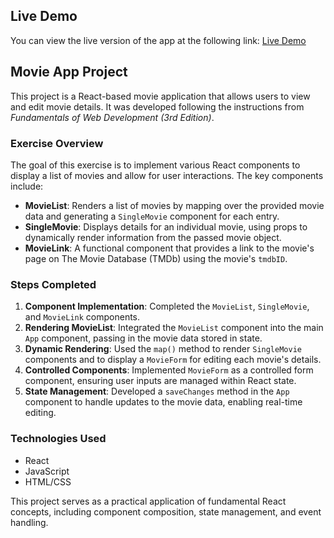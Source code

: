 ## Live Demo

You can view the live version of the app at the following link:
[Live Demo](https://<username>.github.io/moviesApp/)

## Movie App Project

This project is a React-based movie application that allows users to view and edit movie details. It was developed following the instructions from *Fundamentals of Web Development (3rd Edition)*. 

### Exercise Overview

The goal of this exercise is to implement various React components to display a list of movies and allow for user interactions. The key components include:

- **MovieList**: Renders a list of movies by mapping over the provided movie data and generating a `SingleMovie` component for each entry.
- **SingleMovie**: Displays details for an individual movie, using props to dynamically render information from the passed movie object.
- **MovieLink**: A functional component that provides a link to the movie's page on The Movie Database (TMDb) using the movie's `tmdbID`.

### Steps Completed

1. **Component Implementation**: Completed the `MovieList`, `SingleMovie`, and `MovieLink` components.
2. **Rendering MovieList**: Integrated the `MovieList` component into the main `App` component, passing in the movie data stored in state.
3. **Dynamic Rendering**: Used the `map()` method to render `SingleMovie` components and to display a `MovieForm` for editing each movie's details.
4. **Controlled Components**: Implemented `MovieForm` as a controlled form component, ensuring user inputs are managed within React state.
5. **State Management**: Developed a `saveChanges` method in the `App` component to handle updates to the movie data, enabling real-time editing.

### Technologies Used

- React
- JavaScript
- HTML/CSS

This project serves as a practical application of fundamental React concepts, including component composition, state management, and event handling.
